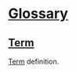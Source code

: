 # [Glossary](#glossary)

## [Term](#term)

[Term][1] definition.

[1]: http://localhost/#term "Term definition."
